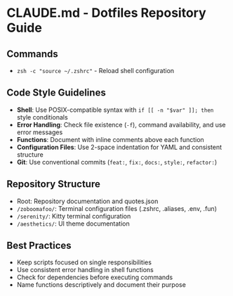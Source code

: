 # CLAUDE.md - Dotfiles Repository Guide

## Commands
- `zsh -c "source ~/.zshrc"` - Reload shell configuration

## Code Style Guidelines
- **Shell**: Use POSIX-compatible syntax with `if [[ -n "$var" ]]; then` style conditionals
- **Error Handling**: Check file existence (`-f`), command availability, and use error messages
- **Functions**: Document with inline comments above each function
- **Configuration Files**: Use 2-space indentation for YAML and consistent structure
- **Git**: Use conventional commits (`feat:`, `fix:`, `docs:`, `style:`, `refactor:`)

## Repository Structure
- Root: Repository documentation and quotes.json
- `/zoboomafoo/`: Terminal configuration files (.zshrc, .aliases, .env, .fun)
- `/serenity/`: Kitty terminal configuration
- `/aesthetics/`: UI theme documentation

## Best Practices
- Keep scripts focused on single responsibilities
- Use consistent error handling in shell functions
- Check for dependencies before executing commands
- Name functions descriptively and document their purpose